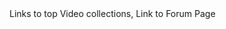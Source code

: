 <html> <head>
<title> Welder's Library </title>
<Body> Links to top Video collections, Link to Forum Page </body>
</html>

